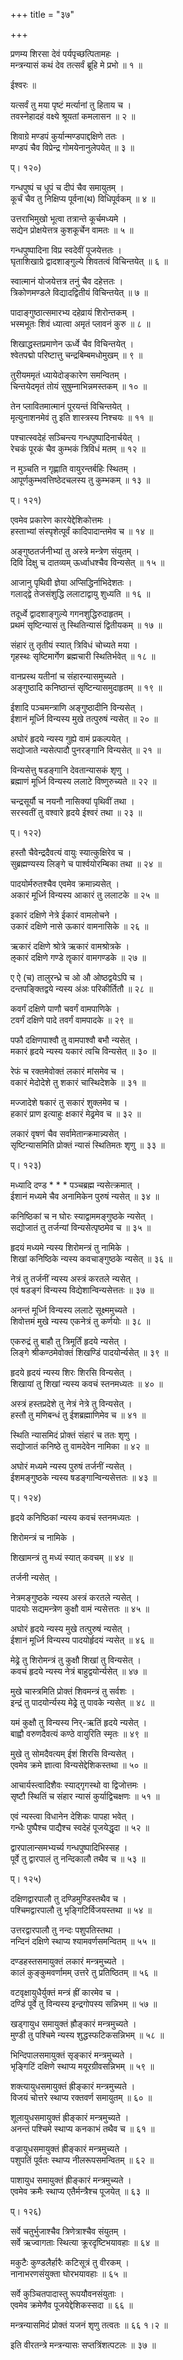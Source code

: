 +++
title = "३७"

+++
  
प्रणम्य शिरसा देवं पर्यपृच्छत्पितामहः ।  
मन्त्रन्यासं कथं देव तत्सर्वं ब्रूहि मे प्रभो ॥ १ ॥  
  
ईश्वरः ॥  
  
यत्सर्वं तु मया पृष्टं मर्त्यानां तु हिताय च ।  
तवस्नेहादहं वक्ष्ये श्रूयतां कमलासन ॥ २ ॥  
  
शिवाग्रे मण्डपं कुर्यान्मण्डपाद्दक्षिणे ततः ।  
मण्डपं चैव विप्रेन्द्र गोमयेनानुलेपयेत् ॥ ३ ॥  
  
प्। १२०)  
  
गन्धपुष्पं च धूपं च दीपं चैव समायुतम् ।  
कूर्चं चैव तु निक्षिप्य पूर्वना(थ) विधिपूर्वकम् ॥ ४ ॥  
  
उत्तराभिमुखो भूत्वा तत्रान्ते कूर्चमध्यमे ।  
सद्येन प्रोक्षयेत्तत्र कुशकूर्चेन वामतः ॥ ५ ॥  
  
गन्धपुष्पादिना विप्र स्वदेवीं पूजयेत्ततः ।  
घृताशिखाग्रे द्वादशाङ्गुल्ये शिवतत्वं विचिन्तयेत् ॥ ६ ॥  
  
स्वात्मानं योजयेत्तत्र तनुं चैव दहेत्ततः ।  
त्रिकोणमण्डले विद्यादद्वितीयं विचिन्तयेत् ॥ ७ ॥  
  
पादाङ्गुष्ठात्समारभ्य दहेव्रायं शिरोन्तकम् ।  
भस्मभूतः शिवं ध्यात्वा अमृतं प्लावनं कुरु ॥ ८ ॥  
  
शिखाद्धस्तप्रमाणेन ऊर्ध्वे चैव विचिन्तयेत् ।  
श्वेतपद्मो परिष्टात्तु चन्द्रबिम्बमधोमुखम् ॥ ९ ॥  
  
तुरीयममृतं ध्यायेदोङ्कारेण समन्वितम् ।  
चिन्तयेदमृतं तोयं सुषुम्नाभिन्नमस्तकम् ॥ १० ॥  
  
तेन प्लावितमात्मानं पूरयन्तं विचिन्तयेत् ।  
मृत्युनाशनमेवं तु इति शास्त्रस्य निश्चयः ॥ ११ ॥  
  
पश्चात्स्वदेहं सञ्चिन्त्य गन्धपुष्पादिनार्चयेत् ।  
रेचकं पूरकं चैव कुम्भकं त्रिविधं मतम् ॥ १२ ॥  
  
न मुञ्चति न गृह्णाति वायुरन्तर्बहिः स्थितम् ।  
आपूर्णकुम्भवत्तिष्ठेदचलस्य तु कुम्भकम् ॥ १३ ॥  
  
प्। १२१)  
  
एवमेव प्रकारेण कारयेद्देशिकोत्तमः ।  
हस्ताभ्यां संस्पृशेत्पूर्वं कादिपादान्तमेव च ॥ १४ ॥  
  
अङ्गुष्ठतर्जनीभ्यां तु अस्त्रे मन्त्रेण संयुतम् ।  
दिवि दिक्षु च दातव्यम् ऊर्ध्वाधश्चैव विन्यसेत् ॥ १५ ॥  
  
आजानु पृथिवी ज्ञेया अप्सिद्धिर्नाभिदेशतः ।  
गलाद्द्वे तेजसंशुद्धि ललाटाद्वायु शुध्यति ॥ १६ ॥  
  
तदूर्ध्वे द्वादशाङ्गुल्ये गगनशुद्धिरुदाहृतम् ।  
प्रथमं सृष्टिन्यासं तु स्थितिन्यासं द्वितीयकम् ॥ १७ ॥  
  
संहारं तु तृतीयं स्यात् त्रिविधं चोच्यते मया ।  
गृहस्थः सृष्टिमार्गेण ब्रह्मचारी स्थितिर्भवेत् ॥ १८ ॥  
  
वानप्रस्थ यतीनां च संहारन्यासमुच्यते ।  
अङ्गुष्ठादि कनिष्ठान्तं सृष्टिन्यासमुदाहृतम् ॥ १९ ॥  
  
ईशादि पञ्चमन्त्राणि अङ्गुष्ठादीनि विन्यसेत् ।  
ईशानं मूर्ध्नि विन्यस्य मुखे तत्पुरुषं न्यसेत् ॥ २० ॥  
  
अघोरं हृदये न्यस्य गुह्ये वामं प्रकल्पयेत् ।  
सद्योजाते न्यसेत्पादौ पुनरङ्गानि विन्यसेत् ॥ २१ ॥  
  
विन्यसेत्तु षडङ्गानि देवतान्यासकं शृणु ।  
ब्रह्माणं मूर्ध्नि विन्यस्य ललाटे विष्णुरुच्यते ॥ २२ ॥  
  
चन्द्रसूर्यौ च नयनौ नासिक्यां पृथिवीं तथा ।  
सरस्वतीं तु वश्वारे हृदये ईश्वरं तथा ॥ २३ ॥  
  
प्। १२२)  
  
हस्तौ चैवेन्द्रदैवत्यं वायुः स्यात्कुक्षिरेव च ।  
सुब्रह्मण्यस्य लिङ्गे च पार्श्वयोरम्बिका तथा ॥ २४ ॥  
  
पादयोर्मरुतश्चैव एवमेव क्रमान्न्यसेत् ।  
अकारं मूर्ध्नि विन्यस्य आकारं तु ललाटके ॥ २५ ॥  
  
इकारं दक्षिणे नेत्रे ईकारं वामलोचने ।  
उकारं दक्षिणे नासे ऊकारं वामनासिके ॥ २६ ॥  
  
ऋकारं दक्षिणे श्रोत्रे ऋकारं वामश्रोत्रके ।  
ऌकारं दक्षिणे गण्डे ॡकारं वामगण्डके ॥ २७ ॥  
  
ए ऐ (च) तालुरन्ध्रे च ओ औ ओष्ठद्वयेऽपि च ।  
दन्तपङ्क्तिद्वये न्यस्य अंअः परिकीर्तितौ ॥ २८ ॥  
  
कवर्गं दक्षिणे पाणौ चवर्गं वामपाणिके ।  
टवर्गं दक्षिणे पादे तवर्गं वामपादके ॥ २९ ॥  
  
पफौ दक्षिणपाश्वौ तु वामपाश्वौ बभौ न्यसेत् ।  
मकारं हृदये न्यस्य यकारं त्वचि विन्यसेत् ॥ ३० ॥  
  
रेफं च रक्तमेवोक्तं लकारं मांसमेव च ।  
वकारं मेदोदेशे तु शकारं चास्थिदेशके ॥ ३१ ॥  
  
मज्जादेशे षकारं तु सकारं शुक्लमेव च ।  
हकारं प्राण इत्याहुः क्षकारं मेढ्रमेव च ॥ ३२ ॥  
  
लकारं वृषणं चैव सर्वामेतान्क्रमान्न्यसेत् ।  
सृष्टिन्यासमिति प्रोक्तं न्यासं स्थितिमतः शृणु ॥ ३३ ॥  
  
प्। १२३)  
  
मध्यादि दण्ड * * * पञ्चब्रह्म न्यसेत्क्रमात् ।  
ईशानं मध्यमे चैव अनामिकेन पुरुषं न्यसेत् ॥ ३४ ॥  
  
कनिष्ठिकां च न घोरः स्याद्वाममङ्गुष्ठके न्यसेत् ।  
सद्योजातं तु तर्जन्यां विन्यसेत्पृष्ठमेव च ॥ ३५ ॥  
  
हृदयं मध्यमे न्यस्य शिरोमन्त्रं तु नामिके ।  
शिखां कनिष्ठिके न्यस्य कवचाङ्गुष्ठके न्यसेत् ॥ ३६ ॥  
  
नेत्रं तु तर्जनीं न्यस्य अस्त्रं करतले न्यसेत् ।  
एवं षडङ्गं विन्यस्य विद्येशान्विन्यसेत्ततः ॥ ३७ ॥  
  
अनन्तं मूर्ध्नि विन्यस्य ललाटे सूक्ष्ममुच्यते ।  
शिवोत्तमं मुखे न्यस्य एकनेत्रं तु कर्णयोः ॥ ३८ ॥  
  
एकरुद्रं तु बाहौ तु त्रिमूर्तिं हृदये न्यसेत् ।  
लिङ्गे श्रीकण्ठमेवोक्तं शिखण्डिं पादयोर्न्यसेत् ॥ ३९ ॥  
  
हृदये हृदयं न्यस्य शिरः शिरसि विन्यसेत् ।  
शिखायां तु शिखां न्यस्य कवचं स्तनमध्यतः ॥ ४० ॥  
  
अस्त्रं हस्तप्रदेशे तु नेत्रं नेत्रे तु विन्यसेत् ।  
हस्तौ तु मणिबन्धं तु ईशब्रह्माणिमेव च ॥ ४१ ॥  
  
स्थिति न्यासमिदं प्रोक्तं संहारं च ततः शृणु ।  
सद्योजातं कनिष्ठे तु वामदेवेन नामिका ॥ ४२ ॥  
  
अघोरं मध्यमे न्यस्य पुरुषं तर्जनीं न्यसेत् ।  
ईशमङ्गुष्ठके न्यस्य षडङ्गान्विन्यसेत्ततः ॥ ४३ ॥  
  
प्। १२४)  
  
हृदये कनिष्ठिकां न्यस्य कवचं स्तनमध्यतः ।  
  
शिरोमन्त्रं च नामिके ।  
  
शिखामन्त्रं तु मध्यं स्यात् कवचम् ॥ ४४ ॥  
  
तर्जनी न्यसेत् ।  
  
नेत्रमङ्गुष्ठके न्यस्य अस्त्रं करतले न्यसेत् ।  
पादयोः सद्यमन्त्रेण कुक्षौ वामं न्यसेत्ततः ॥ ४५ ॥  
  
अघोरं हृदये न्यस्य मुखे तत्पुरुषं न्यसेत् ।  
ईशानं मूर्ध्नि विन्यस्य पादयोर्हृदयं न्यसेत् ॥ ४६ ॥  
  
मेढ्रे तु शिरोमन्त्रं तु कुक्षौ शिखां तु विन्यसेत् ।  
कवचं हृदये न्यस्य नेत्रं बाहुद्वयोर्न्यसेत् ॥ ४७ ॥  
  
मुखे चास्त्रमिति प्रोक्तं शिवमन्त्रं तु सर्वशः ।  
इन्द्रं तु पादयोर्न्यस्य मेढ्रे तु पावके न्यसेत् ॥ ४८ ॥  
  
यमं कुक्षौ तु विन्यस्य निर्-ऋतिं हृदये न्यसेत् ।  
बाह्वौ वरुणदैवत्यं कण्ठे वायुरिति स्मृतः ॥ ४९ ॥  
  
मुखे तु सोमदैवत्यम् ईशं शिरसि विन्यसेत् ।  
एवमेव क्रमे ज्ञात्वा विन्यसेद्देशिकस्तथा ॥ ५० ॥  
  
आचार्यस्त्वादिशैवः स्याद्गृगस्थो वा द्विजोत्तमः ।  
सृष्टौ स्थितिं च संहार न्यासं कुर्याद्विचक्षणः ॥ ५१ ॥  
  
एवं न्यस्त्वा विधानेन देशिकः पापहा भवेत् ।  
गन्धैः पुष्पैश्च पाद्यैश्च स्वदेहं पूजयेद्धृदा ॥ ५२ ॥  
  
द्वारपालान्समभ्यर्च्य गन्धपुष्पादिभिस्सह ।  
पूर्वे तु द्वारपालं तु नन्दिकालौ तथैव च ॥ ५३ ॥  
  
प्। १२५)  
  
दक्षिणद्वारपालौ तु दण्डिमुण्डिस्तथैव च ।  
पश्चिमद्वारपालौ तु भृङ्गिटिर्विजयस्तथा ॥ ५४ ॥  
  
उत्तरद्वारपालौ तु नन्दः पशुपतिस्तथा ।  
नन्दिनं दक्षिणे स्थाप्य श्यामवर्णसमन्वितम् ॥ ५५ ॥  
  
दण्डहस्तसमायुक्तं लकारं मन्त्रमुच्यते ।  
कालं कुङ्कुमवर्णामम् उत्तरे तु प्रतिष्ठितम् ॥ ५६ ॥  
  
वटवृक्षायुधैर्युक्तं मन्त्रं ह्रीं कारमेव च ।  
दण्डिं पूर्वे तु विन्यस्य इन्द्रगोपस्य सन्निभम् ॥ ५७ ॥  
  
खड्गायुध समायुक्तं ह्रौङ्कारं मन्त्रमुच्यते ।  
मुण्डी तु पश्चिमे न्यस्य शुद्धस्फटिकसन्निभम् ॥ ५८ ॥  
  
भिन्दिपालसमायुक्तं सृङ्कारं मन्त्रमुच्यते ।  
भृङ्गिटिं दक्षिणे स्थाप्य मयूरग्रीवसन्निभम् ॥ ५९ ॥  
  
शक्त्यायुधसमायुक्तं ह्रीङ्कारं मन्त्रमुच्यते ।  
विजयं चोत्तरे स्थाप्य रक्तवर्ण समायुतम् ॥ ६० ॥  
  
शूलायुधसमायुक्तं ह्रीङ्कारं मन्त्रमुच्यते ।  
अनन्तं पश्चिमे स्थाप्य कनकाभं तथैव च ॥ ६१ ॥  
  
वज्रायुधसमायुक्तं ह्रीङ्कारं मन्त्रमुच्यते ।  
पशुपतिं पूर्वतः स्थाप्य नीलरूपसमन्वितम् ॥ ६२ ॥  
  
पाशायुध समायुक्तं ह्रीङ्कारं मन्त्रमुच्यते ।  
एवमेव क्रमैः स्थाप्य एतैर्मन्त्रैश्च पूजयेत् ॥ ६३ ॥  
  
प्। १२६)  
  
सर्वे चतुर्भुजाश्चैव त्रिणेत्राश्चैव संयुतम् ।  
सर्वे ऋज्वागताः स्थित्या क्रूरदृष्टिभयावहाः ॥ ६४ ॥  
  
मकुटैः कुण्डलैर्हारैः कटिसूत्रं तु वीरकम् ।  
नानाभरणसंयुक्ता घोरभयावहाः ॥ ६५ ॥  
  
सर्वे कुञ्चितपादास्तु रूपयौवनसंयुताः ।  
एवमेव क्रमेणैव पूजयेद्देशिकस्सदा ॥ ६६ ॥  
  
मन्त्रन्यासमिदं प्रोक्तं यजनं शृणु तत्वतः ॥ ६६ १।२ ॥  
  
इति वीरतन्त्रे मन्त्रन्यासः सप्तत्रिंशत्पटलः ॥ ३७ ॥  
